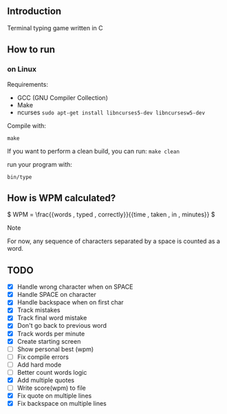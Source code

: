 ## Introduction
Terminal typing game written in C

## How to run 

### on Linux
Requirements:
- GCC (GNU Compiler Collection)
- Make
- ncurses `sudo apt-get install libncurses5-dev libncursesw5-dev`

Compile with:

`make`

If you want to perform a clean build, you can run: `make clean`

run your program with:

`bin/type`

## How is WPM calculated?

$
WPM = \frac{{words \, typed \, correctly}}{{time \, taken \, in \, minutes}}
$

> [!NOTE]
> For now, any sequence of characters separated by a space is counted as a word.

## TODO

- [x] Handle wrong character when on SPACE
- [x] Handle SPACE on character
- [x] Handle backspace when on first char
- [x] Track mistakes
- [x] Track final word mistake
- [x] Don't go back to previous word
- [x] Track words per minute
- [x] Create starting screen
- [ ] Show personal best (wpm)
- [ ] Fix compile errors
- [ ] Add hard mode
- [ ] Better count words logic
- [x] Add multiple quotes
- [ ] Write score(wpm) to file
- [x] Fix quote on multiple lines
- [x] Fix backspace on multiple lines